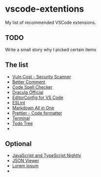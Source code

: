 # vscode-extentions

My list of recommended VSCode extensions.

## TODO

Write a small story why I picked certain items

## The list

- [Vuln Cost - Security Scanner](https://marketplace.visualstudio.com/items?itemName=snyk-security.vscode-vuln-cost)
- [Better Comment](https://marketplace.visualstudio.com/items?itemName=aaron-bond.better-comments)
- [Code Spell Checker](https://marketplace.visualstudio.com/items?itemName=streetsidesoftware.code-spell-checker)
- [Dracula Official](https://marketplace.visualstudio.com/items?itemName=dracula-theme.theme-dracula)
- [EditorConfig for VS Code](https://marketplace.visualstudio.com/items?itemName=EditorConfig.EditorConfig)
- [ESLint](https://marketplace.visualstudio.com/items?itemName=dbaeumer.vscode-eslint)
- [Markdown All in One](https://marketplace.visualstudio.com/items?itemName=yzhang.markdown-all-in-one)
- [Prettier - Code formatter](https://marketplace.visualstudio.com/items?itemName=esbenp.prettier-vscode)
- [Terminal](https://marketplace.visualstudio.com/items?itemName=formulahendry.terminal)
- [Todo Tree](https://marketplace.visualstudio.com/items?itemName=Gruntfuggly.todo-tree)
- 

## Optional

- [JavaScript and TypeScript Nightly](https://marketplace.visualstudio.com/items?itemName=ms-vscode.vscode-typescript-next)
- [JSON Viewer](https://marketplace.visualstudio.com/items?itemName=ccimage.jsonviewer)
- [Lorem ipsum](https://marketplace.visualstudio.com/items?itemName=Tyriar.lorem-ipsum)
- 
